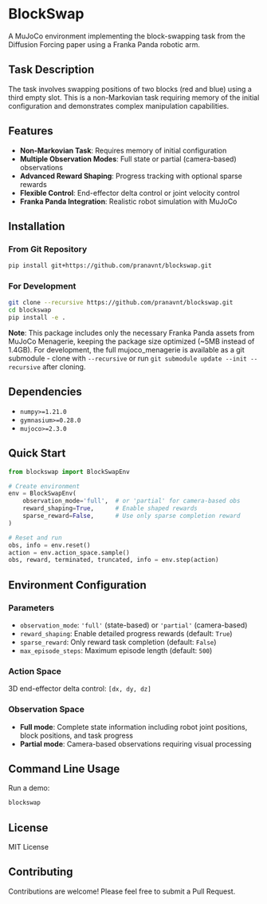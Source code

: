 # BlockSwap

A MuJoCo environment implementing the block-swapping task from the Diffusion Forcing paper using a Franka Panda robotic arm.

## Task Description

The task involves swapping positions of two blocks (red and blue) using a third empty slot. This is a non-Markovian task requiring memory of the initial configuration and demonstrates complex manipulation capabilities.

## Features

- **Non-Markovian Task**: Requires memory of initial configuration
- **Multiple Observation Modes**: Full state or partial (camera-based) observations
- **Advanced Reward Shaping**: Progress tracking with optional sparse rewards
- **Flexible Control**: End-effector delta control or joint velocity control
- **Franka Panda Integration**: Realistic robot simulation with MuJoCo

## Installation

### From Git Repository

```bash
pip install git+https://github.com/pranavnt/blockswap.git
```

### For Development

```bash
git clone --recursive https://github.com/pranavnt/blockswap.git
cd blockswap
pip install -e .
```

**Note**: This package includes only the necessary Franka Panda assets from MuJoCo Menagerie, keeping the package size optimized (~5MB instead of 1.4GB). For development, the full mujoco_menagerie is available as a git submodule - clone with `--recursive` or run `git submodule update --init --recursive` after cloning.

## Dependencies

- `numpy>=1.21.0`
- `gymnasium>=0.28.0`
- `mujoco>=2.3.0`

## Quick Start

```python
from blockswap import BlockSwapEnv

# Create environment
env = BlockSwapEnv(
    observation_mode='full',  # or 'partial' for camera-based obs
    reward_shaping=True,      # Enable shaped rewards
    sparse_reward=False,      # Use only sparse completion reward
)

# Reset and run
obs, info = env.reset()
action = env.action_space.sample()
obs, reward, terminated, truncated, info = env.step(action)
```

## Environment Configuration

### Parameters

- `observation_mode`: `'full'` (state-based) or `'partial'` (camera-based)
- `reward_shaping`: Enable detailed progress rewards (default: `True`)
- `sparse_reward`: Only reward task completion (default: `False`)
- `max_episode_steps`: Maximum episode length (default: `500`)

### Action Space

3D end-effector delta control: `[dx, dy, dz]`

### Observation Space

- **Full mode**: Complete state information including robot joint positions, block positions, and task progress
- **Partial mode**: Camera-based observations requiring visual processing

## Command Line Usage

Run a demo:

```bash
blockswap
```

## License

MIT License

## Contributing

Contributions are welcome! Please feel free to submit a Pull Request.
